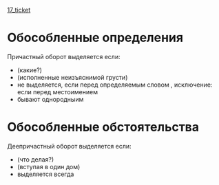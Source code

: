 [17_ticket](https://www.youtube.com/watch?v=bjWWc759Z80&list=PLICMqW3-oG4hAL5AnprbZmR_KKulUo_R8&index=17)

# Обособленные определения

Причастный оборот выделяется если:
- (какие?)
- (исполненные неизъяснимой грусти)
- не выделяется, если перед определяемым словом , исключение: если перед местоимением
- бывают однородныим

# Обособленные обстоятельства

Деепричастный оборот выделяется если:
- (что делая?)
- (вступая в один дом)
- выделяется всегда

